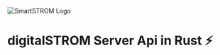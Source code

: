 ![SmartSTROM Logo](http://www.smartwire.ch/wp-content/uploads/2015/01/digitalstrom.jpg)

# digitalSTROM Server Api in Rust ⚡
